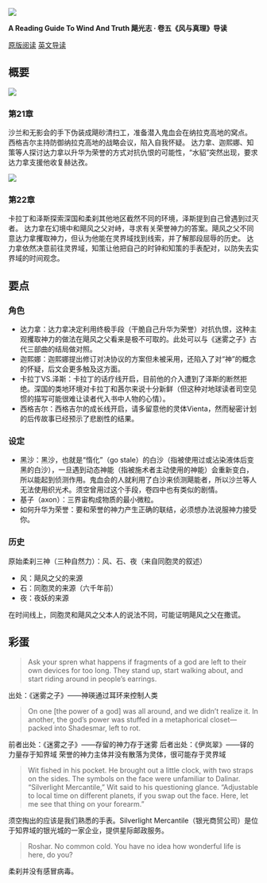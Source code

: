 ![](https://reactormag.com/wp-content/uploads/2024/07/Wind-and-Truth-series-header-simplified-1100x550.png)

**A Reading Guide To Wind And Truth
飓光志 · 卷五《风与真理》导读**

[原版阅读](https://reactormag.com/read-wind-and-truth-by-brandon-sanderson-chapters-21-and-22/)
[英文导读](https://reactormag.com/wind-and-truth-read-along-discussion-chapters-21-and-22/)

## 概要

![](https://reactormag.com/wp-content/uploads/2024/10/Wind-and-Truth-Chapter-Arch-Chapter-21.png)

### 第21章
沙兰和无影会的手下伪装成飓砂清扫工，准备潜入鬼血会在纳拉克高地的窝点。
西格吉尔主持防御纳拉克高地的战略会议，陷入自我怀疑。
达力拿、迦熙娜、知策等人探讨达力拿以升华为荣誉的方式对抗仇恨的可能性，“水貂”突然出现，要求达力拿支援他收复赫达孜。

![](https://reactormag.com/wp-content/uploads/2024/10/Wind-and-Truth-Chapter-Arch-Chapter-22.png)

### 第22章
卡拉丁和泽斯探索深国和柔刹其他地区截然不同的环境，泽斯提到自己曾遇到过灭者。
达力拿在幻境中和飓风之父对峙，寻求有关荣誉神力的答案。飓风之父不同意达力拿攫取神力，但认为他能在灵界域找到线索，并了解那段屈辱的历史。
达力拿依然决意前往灵界域，知策让他把自己的时钟和知策的手表配对，以防失去实界域的时间观念。

## 要点

### 角色
- 达力拿：达力拿决定利用终极手段（干脆自己升华为荣誉）对抗仇恨，这种主观攫取神力的做法在飓风之父看来是极不可取的。此处可以与《迷雾之子》古代三部曲的结局做对照。
- 迦熙娜：迦熙娜提出修订对决协议的方案但未被采用，还陷入了对“神”的概念的怀疑，后文会更多触及这方面。
- 卡拉丁VS.泽斯：卡拉丁的话疗线开启，目前他的介入遭到了泽斯的断然拒绝。深国的类地环境对卡拉丁和茜尔来说十分新鲜（但这种对地球读者司空见惯的描写可能很难让读者代入书中人物的心情）。
- 西格吉尔：西格吉尔的成长线开启，请多留意他的灵体Vienta，然而秘密计划的后传故事已经预示了悲剧性的结果。

### 设定
- 黑沙：黑沙，也就是“惰化”（go stale）的白沙（指被使用过或沾染液体后变黑的白沙），一旦遇到动态神能（指被施术者主动使用的神能）会重新变白，所以能起到侦测作用。鬼血会的人就利用了白沙来侦测飓能者，所以沙兰等人无法使用织光术。须空曾用过这个手段，卷四中也有类似的剧情。
- 基子（axon）：三界宙构成物质的最小微粒。
- 如何升华为荣誉：要和荣誉的神力产生正确的联结，必须想办法说服神力接受你。

### 历史
原始柔刹三神（三种自然力）：风、石、夜（来自同胞灵的叙述）

- 风：飓风之父的来源
- 石：同胞灵的来源（六千年前）
- 夜：夜妖的来源

在时间线上，同胞灵和飓风之父本人的说法不同，可能证明飓风之父在撒谎。

## 彩蛋
> Ask your spren what happens if fragments of a god are left to their own devices for too long. They stand up, start walking about, and start riding around in people’s earrings.

出处：《迷雾之子》——神瑛通过耳环来控制人类

> On one [the power of a god] was all around, and we didn’t realize it. In another, the god’s power was stuffed in a metaphorical closet—packed into Shadesmar, left to rot.

前者出处：《迷雾之子》——存留的神力存于迷雾
后者出处：《伊岚翠》——铎的力量存于知界域
荣誉的神力主体并没有散落为灵体，很可能存于灵界域

> Wit fished in his pocket. He brought out a little clock, with two straps on the sides. The symbols on the face were unfamiliar to Dalinar. “Silverlight Mercantile,” Wit said to his questioning glance. “Adjustable to local time on different planets, if you swap out the face. Here, let me see that thing on your forearm.”

须空掏出的应该是我们熟悉的手表。Silverlight Mercantile（银光商贸公司）是位于知界域的银光城的一家企业，提供星际邮政服务。

> Roshar. No common cold. You have no idea how wonderful life is here, do you?

柔刹并没有感冒病毒。
